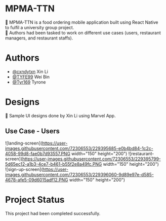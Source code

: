# MPMA-TTN
:spaghetti: MPMA-TTN is a food ordering mobile application built using React Native to fulfil a university group project. <br />
:speech_balloon: Authors had been tasked to work on different use cases (users, restaurant managers, and restaurant staffs). 

# Authors
- [@cxndytxn](https://www.github.com/cxndytxn) Xin Li
- [@TYFE99](https://www.github.com/TYFE99) Wei Bin
- [@Tyr169](https://www.github.com/Tyr169) Tyrone

# Designs
:art: Sample UI designs done by Xin Li using Marvel App.

## Use Case - Users
![landing-screen](https://user-images.githubusercontent.com/72306553/229395685-e0b4bd84-1c2c-4058-99d8-fae0b7d93557.PNG width="150" height="200")
![restaurant-screen](https://user-images.githubusercontent.com/72306553/229395799-5d65ec12-a1b3-4ce7-b461-b55f2e8a49fc.PNG width="150" height="200")
![sign-up-screen](https://user-images.githubusercontent.com/72306553/229396060-9d89e97e-d585-4678-afe5-09d6015adf12.PNG width="150" height="200")

# Project Status
This project had been completed successfully.
